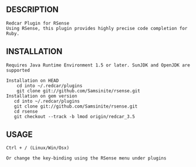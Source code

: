 ## DESCRIPTION
    Redcar Plugin for RSense
    Using RSense, this plugin provides highly precise code completion for Ruby.
## INSTALLATION
    Requires Java Runtime Environment 1.5 or later. SunJDK and OpenJDK are supported

    Installation on HEAD
        cd into ~/.redcar/plugins
        git clone git://github.com/Samsinite/rsense.git
    Installation on gem version
       cd into ~/.redcar/plugins
       git clone git://github.com/Samsinite/rsense.git
       cd rsense
       git checkout --track -b lmod origin/redcar_3.5
## USAGE

    Ctrl + / (Linux/Win/Osx)
    
    Or change the key-binding using the RSense menu under plugins
